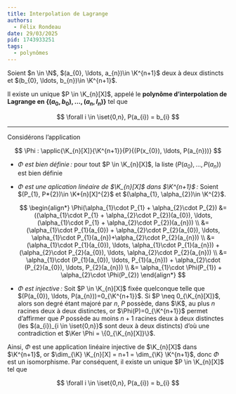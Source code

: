 ```yaml
---
title: Interpolation de Lagrange
authors:
  - Félix Rondeau
date: 29/03/2025
pid: 1743933251
tags:
  - polynômes
---
```


Soient $n \in \N$, $(a_{0}, \ldots, a_{n})\in \K^{n+1}$ deux à deux distincts et $(b_{0}, \ldots, b_{n})\in \K^{n+1}$.

Il existe un unique $P \in \K_{n}[X]$, appelé le **polynôme d’interpolation de Lagrange en $\{(a_{0}, b_{0}), \ldots, (a_{n}, l_{n})\}$** tel que

$$
    \forall i \in \iset{0,n}, P(a_{i}) = b_{i}
$$

---

Considérons l’application

$$
    \Phi : \applic{\K_{n}[X]}{\K^{n+1}}{P}{(P(x_{0}), \ldots, P(a_{n}))}
$$

- _$\Phi$ est bien définie :_ pour tout $P \in \K_{n}[X]$, la liste $(P(a_{0}), \ldots, P(a_{n}))$ est bien définie
- _$\Phi$ est une aplication linéaire de $\K_{n}[X]$ dans $\K^{n+1}$ :_
  Soient $(P_{1}, P*{2})\in \K*{n}[X]^{2}$ et $(\alpha_{1}, \alpha_{2})\in \K^{2}$.

  $$
      \begin{align*}
          \Phi(\alpha_{1}\cdot P_{1} + \alpha_{2}\cdot P_{2}) &= ((\alpha_{1}\cdot P_{1} + \alpha_{2}\cdot P_{2})(a_{0}), \ldots, (\alpha_{1}\cdot P_{1} + \alpha_{2}\cdot P_{2})(a_{n})) \\
          &= (\alpha_{1}\cdot P_{1}(a_{0}) + \alpha_{2}\cdot P_{2}(a_{0}), \ldots, \alpha_{1}\cdot P_{1}(a_{n})+\alpha_{2}\cdot P_{2}(a_{n})) \\
          &= (\alpha_{1}\cdot P_{1}(a_{0}), \ldots, \alpha_{1}\cdot P_{1}(a_{n})) + (\alpha_{2}\cdot P_{2}(a_{0}), \ldots, \alpha_{2}\cdot P_{2}(a_{n})) \\
          &= \alpha_{1}\cdot (P_{1}(a_{0}), \ldots, P_{1}(a_{n})) + \alpha_{2}\cdot (P_{2}(a_{0}), \ldots, P_{2}(a_{n})) \\
          &= \alpha_{1}\cdot \Phi(P_{1}) + \alpha_{2}\cdot \Phi(P_{2})
      \end{align*}
  $$

- _$\Phi$ est injective :_ Soit $P \in \K_{n}[X]$ fixée quelconque telle que $(P(a_{0}), \ldots, P(a_{n}))=0_{\K^{n+1}}$. Si $P \neq 0_{\K_{n}[X]}$, alors son degré étant majoré par $n$, $P$ possède, dans $\K$, au plus $n$ racines deux à deux distinctes, or $\Phi(P)=0_{\K^{n+1}}$ permet d’affirmer que $P$ possède au moins $n+1$ racines deux à deux distinctes (les $(a_{i})_{i \in \iset{0,n}}$ sont deux à deux distincts) d’où une contradiction et $\Ker \Phi = \{0_{\K_{n}[X]}\}$.

Ainsi, $\Phi$ est une application linéaire injective de $\K_{n}[X]$ dans $\K^{n+1}$, or $\dim_{\K} \K_{n}[X] = n+1 = \dim_{\K} \K^{n+1}$, donc $\Phi$ est un isomorphisme. Par conséquent, il existe un unique $P \in \K_{n}[X]$ tel que

$$
    \forall i \in \iset{0,n}, P(a_{i}) = b_{i}
$$
